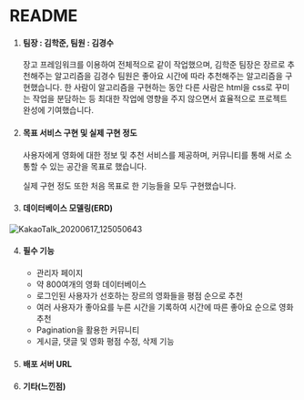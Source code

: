 # README

1. #### 팀장 : 김학준,	팀원 : 김경수

   장고 프레임워크를 이용하여 전체적으로 같이 작업했으며, 김학준 팀장은 장르로 추천해주는 알고리즘을 김경수 팀원은 좋아요 시간에 따라 추천해주는 알고리즘을 구현했습니다. 한 사람이 알고리즘을 구현하는 동안 다른 사람은 html을 css로 꾸미는 작업을 분담하는 등 최대한 작업에 영향을 주지 않으면서 효율적으로 프로젝트 완성에 기여했습니다.

2. #### 목표 서비스 구현 및 실제 구현 정도

   사용자에게 영화에 대한 정보 및 추천 서비스를 제공하며, 커뮤니티를 통해 서로 소통할 수 있는 공간을 목표로 했습니다.

   실제 구현 정도 또한 처음 목표로 한 기능들을 모두 구현했습니다.

3. #### 데이터베이스 모델링(ERD)

![KakaoTalk_20200617_125050643](KakaoTalk_20200617_125050643.png)

4. #### 필수 기능

   * 관리자 페이지
   * 약 800여개의 영화 데이터베이스
   * 로그인된 사용자가 선호하는 장르의 영화들을 평점 순으로 추천
   * 여러 사용자가 좋아요를 누른 시간을 기록하여 시간에 따른 좋아요 순으로 영화 추천
   * Pagination을 활용한 커뮤니티
   * 게시글, 댓글 및 영화 평점 수정, 삭제 기능

5. #### 배포 서버 URL



6. #### 기타(느낀점)

   